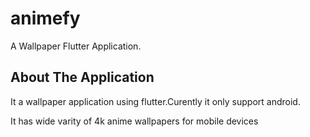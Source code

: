 # animefy

A Wallpaper Flutter Application.

## About The Application
It a wallpaper application using flutter.Curently it only support android.

It has wide varity of 4k anime wallpapers for mobile devices
